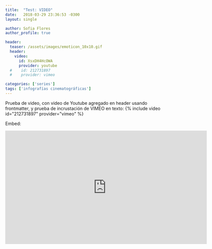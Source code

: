 ```yaml
---
title:  "Test: VIDEO"
date:   2018-03-29 23:36:53 -0300
layout: single

author: Sofia Flores
author_profile: true

header:
  teaser: /assets/images/emoticon_10x10.gif
  header:
    video:
      id: XsxDH4HcOWA
      provider: youtube
  #    id: 212731897
  #    provider: vimeo

categories: ['series']
tags: ['infografías cinematográficas']
---
```

Prueba de video, con video de Youtube agregado en header usando frontmatter, y prueba de incrustación de VIMEO en texto:
{% include video id="212731897" provider="vimeo" %}

Embed:

<iframe width="640" height="360" src="https://www.youtube-nocookie.com/embed/l2Of1-d5E5o?controls=0&amp;showinfo=0" frameborder="0" allowfullscreen></iframe>
